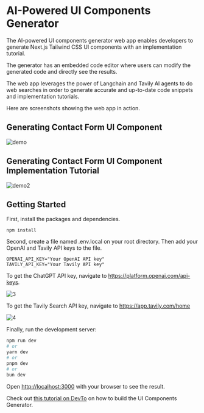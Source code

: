 # AI-Powered UI Components Generator

The AI-powered UI components generator web app enables developers to generate Next.js Tailwind CSS UI components with an implementation tutorial. 

The generator has an embedded code editor where users can modify the generated code and directly see the results. 

The web app leverages the power of Langchain and Tavily AI agents to do web searches in order to generate accurate and up-to-date code snippets and implementation tutorials.

Here are screenshots showing the web app in action.

## Generating Contact Form UI Component
![demo](https://github.com/TheGreatBonnie/AIPoweredUIComponentsGenerator/assets/40994473/b3f65a7e-a03c-4700-bec6-bbdece7016a7)

## Generating Contact Form UI Component Implementation Tutorial
![demo2](https://github.com/TheGreatBonnie/AIPoweredUIComponentsGenerator/assets/40994473/67b620f6-acf1-4ae8-b032-d85307fcc177)


## Getting Started

First, install the packages and dependencies.

```
npm install
```

Second, create a file named .env.local on your root directory. Then add your OpenAI and Tavily API keys to the file.

```
OPENAI_API_KEY="Your OpenAI API key"
TAVILY_API_KEY="Your Tavily API key"
```

To get the ChatGPT API key, navigate to https://platform.openai.com/api-keys.

![3](https://github.com/TheGreatBonnie/AIPoweredUIComponentsGenerator/assets/40994473/77212603-1212-4b26-830c-95b64c224b77)


To get the Tavily Search API key, navigate to https://app.tavily.com/home

![4](https://github.com/TheGreatBonnie/AIPoweredUIComponentsGenerator/assets/40994473/5f316ff4-17af-4ab6-b399-61baee06e8c9)


Finally, run the development server:

```bash
npm run dev
# or
yarn dev
# or
pnpm dev
# or
bun dev
```

Open [http://localhost:3000](http://localhost:3000) with your browser to see the result.

Check out [this tutorial on DevTo](https://dev.to/the_greatbonnie/ai-powered-frontend-ui-components-generator-nextjs-gpt4-langchain-copilotkit-1hac) on how to build the UI Components Generator.
